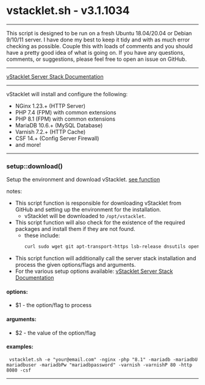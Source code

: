 # vstacklet.sh - v3.1.1034


---

This script is designed to be run on a fresh Ubuntu 18.04/20.04 or
Debian 9/10/11 server. I have done my best to keep it tidy and with as much
error checking as possible. Couple this with loads of comments and you should
have a pretty good idea of what is going on. If you have any questions,
comments, or suggestions, please feel free to open an issue on GitHub.

---

[vStacklet Server Stack Documentation](https://github.com/JMSDOnline/vstacklet/blob/development/docs/setup/vstacklet-server-stack.sh.md)

---

vStacklet will install and configure the following:
- NGinx 1.23.+ (HTTP Server)
- PHP 7.4 (FPM) with common extensions
- PHP 8.1 (FPM) with common extensions
- MariaDB 10.6.+ (MySQL Database)
- Varnish 7.2.+ (HTTP Cache)
- CSF 14.+ (Config Server Firewall)
- and more!

---



### setup::download()

Setup the environment and download vStacklet. [see function](https://github.com/JMSDOnline/vstacklet/blob/development/setup/vstacklet.sh#L71-L118)

notes:
- This script function is responsible for downloading vStacklet from GitHub
and setting up the environment for the installation.
  - vStacklet will be downloaded to `/opt/vstacklet`.
- This script function will also check for the existence of the required
packages and install them if they are not found.
  - these include:
    ```bash
    curl sudo wget git apt-transport-https lsb-release dnsutils openssl
    ```
- This script function will additionally call the server stack installation
and process the given options/flags and arguments.
- For the various setup options available: [vStacklet Server Stack Documentation](https://github.com/JMSDOnline/vstacklet/blob/development/docs/setup/vstacklet-server-stack.sh.md)

#### options:

-  $1 - the option/flag to process

#### arguments:

-  $2 - the value of the option/flag

#### examples:

```
 vstacklet.sh -e "your@email.com" -nginx -php "8.1" -mariadb -mariadbU mariadbuser -mariadbPw "mariadbpassword" -varnish -varnishP 80 -http 8080 -csf
```

---


